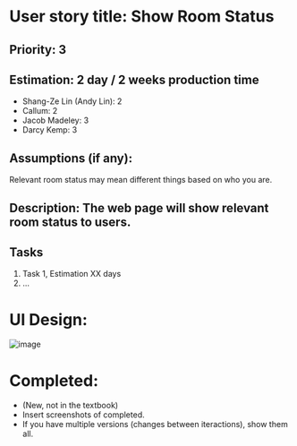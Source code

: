 # User story title: Show Room Status

## Priority: 3


## Estimation: 2 day  / 2 weeks production time
* Shang-Ze Lin (Andy Lin): 2
* Callum: 2
* Jacob Madeley: 3
* Darcy Kemp: 3

## Assumptions (if any):
Relevant room status may mean different things based on who you are.

## Description: The web page will show relevant room status to users.

## Tasks

1. Task 1, Estimation XX days
2. ...


# UI Design:
![image](https://github.com/JacobMadeley/cp3407-project-v2024/assets/110138379/429ad54e-b521-4cad-b0c9-f6780e76cddc)


# Completed:
* (New, not in the textbook) 
* Insert screenshots of completed. 
* If you have multiple versions (changes between iteractions), show them all.
